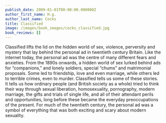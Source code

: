 ```yaml
---
publish_date: 2009-01-01T00:00:00.000000Z
author_first_name: H.g.
author_last_name: Cocks
title: Classified
image: /images/book_images/cocks_classified.jpg
book_reviews: []
---
```

Classified lifts the lid on the hidden world of sex, violence, perversity and mystery that lay behind the personal ad in twentieth century Britain.  Like the internet today, the personal ad was the centre of many different fears and anxieties.  From the 1890s onwards, a hidden world of sex lurked behind ads for “companions,” and lonely soldiers, special “chums” and matrimonial proposals.  Some led to friendship, love and even marriage, while others led to terrible crimes, even to murder.  Classified tells us some of these stories.  It tells us how ordinary people (and British society as a whole) tried to think their way through sexual liberation, homosexuality, pornography, modern marriage, the gifts and trials of single life, and all of their attendant perils and opportunities, long before these became the everyday preoccupations of the present.  For much of the twentieth century, the personal ad was a symbol of everything that was both exciting and scary about modern sexuality.